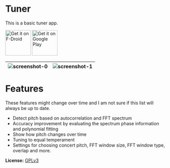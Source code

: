 # Tuner

This is a basic tuner app. 

[<img src="https://fdroid.gitlab.io/artwork/badge/get-it-on.png"
     alt="Get it on F-Droid"
     height="80">](https://f-droid.org/packages/de.moekadu.tuner/)
[<img src="https://play.google.com/intl/en_us/badges/images/generic/en-play-badge.png"
     alt="Get it on Google Play"
     height="80">](https://play.google.com/store/apps/details?id=de.moekadu.tuner)

|![screenshot-0](https://github.com/thetwom/Tuner/blob/master/fastlane/metadata/android/en-US/images/phoneScreenshots/00.png) |![screenshot-1](https://github.com/thetwom/Tuner/blob/master/fastlane/metadata/android/en-US/images/phoneScreenshots/01.png)  
|---|---|

# Features

These features might change over time and I am not sure if this list will always be up to date.
* Detect pitch based on autocorrelation and FFT spectrum
* Accuracy improvement by evaluating the spectrum phase information and polynomial fitting
* Show how pitch changes over time
* Tuning to equal temperament
* Settings for choosing concert pitch, FFT window size, FFT window type, overlap and more.

**License:** [GPLv3](https://www.gnu.org/licenses/gpl-3.0)

